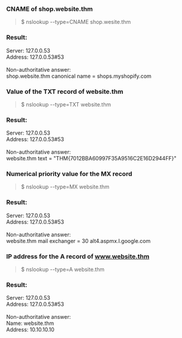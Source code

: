### CNAME of shop.website.thm
> $ nslookup --type=CNAME shop.wesite.thm
### Result:
Server: 127.0.0.53<br>
Address: 127.0.0.53#53<br>
<br>
Non-authoritative answer:<br>
shop.website.thm canonical name = shops.myshopify.com<br>
### Value of the TXT record of website.thm
> $ nslookup --type=TXT website.thm
### Result:
Server: 127.0.0.53<br>
Address: 127.0.0.53#53<br>
<br>
Non-authoritative answer:<br>
website.thm text = "THM{7012BBA60997F35A9516C2E16D2944FF}"<br>
### Numerical priority value for the MX record
> $ nslookup --type=MX website.thm
### Result:
Server: 127.0.0.53<br>
Address: 127.0.0.53#53<br>
<br>
Non-authoritative answer:<br>
website.thm mail exchanger = 30 alt4.aspmx.l.google.com<br>
### IP address for the A record of www.website.thm
> $ nslookup --type=A website.thm
### Result:
Server: 127.0.0.53<br>
Address: 127.0.0.53#53<br>
<br>
Non-authoritative answer:<br>
Name: website.thm<br>
Address: 10.10.10.10<br>
